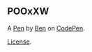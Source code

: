 POOxXW
------


A [Pen](https://codepen.io/bdelong/pen/POOxXW) by [Ben](https://codepen.io/bdelong) on [CodePen](https://codepen.io).

[License](https://codepen.io/bdelong/pen/POOxXW/license).